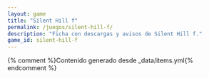 ```yaml
---
layout: game
title: "Silent Hill f"
permalink: /juegos/silent-hill-f/
description: "Ficha con descargas y avisos de Silent Hill f."
game_id: silent-hill-f
---
```


{% comment %}Contenido generado desde _data/items.yml{% endcomment %}
